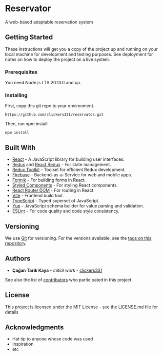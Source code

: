 # Reservator

A web-based adaptable reservation system

## Getting Started

These instructions will get you a copy of the project up and running on your local machine for development and testing purposes. See deployment for notes on how to deploy the project on a live system.

### Prerequisites

You need Node.js LTS 20.10.0 and up. 

### Installing

First, copy this git repo to your environment.
```
https://github.com/clickers331/reservator.git
```
Then, run npm install
```
npm install
```

## Built With

- [React](https://react.dev/) - A JavaScript library for building user interfaces.
- [Redux](https://redux.js.org/) and [React Redux](https://react-redux.js.org/) - For state management.
- [Redux Toolkit](https://redux-toolkit.js.org/) - Toolset for efficient Redux development.
- [Firebase](https://firebase.google.com/) - Backend-as-a-Service for web and mobile apps.
- [Formik](https://formik.org/) - For building forms in React.
- [Styled Components](https://styled-components.com/) - For styling React components.
- [React Router DOM](https://reactrouter.com/) - For routing in React.
- [Vite](https://vitejs.dev/) - Frontend build tool.
- [TypeScript](https://www.typescriptlang.org/) - Typed superset of JavaScript.
- [Yup](https://github.com/jquense/yup) - JavaScript schema builder for value parsing and validation.
- [ESLint](https://eslint.org/) - For code quality and code style consistency.

## Versioning

We use [Git](https://git-scm.com/) for versioning. For the versions available, see the [tags on this repository](https://github.com/your/project/tags). 

## Authors

* **Çağan Tarık Kaya** - *Initial work* - [clickers331](https://github.com/clickers331)

See also the list of [contributors](https://github.com/clickers331/reservator/graphs/contributors) who participated in this project.

## License

This project is licensed under the MIT License - see the [LICENSE.md](LICENSE.md) file for details

## Acknowledgments

* Hat tip to anyone whose code was used
* Inspiration
* etc
